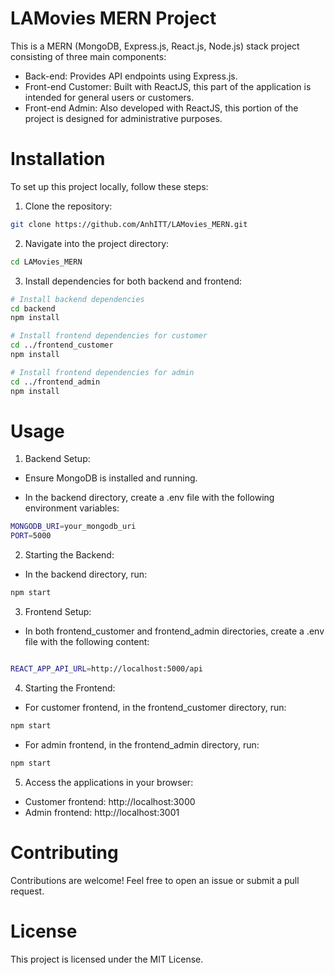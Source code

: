 # LAMovies MERN Project
This is a MERN (MongoDB, Express.js, React.js, Node.js) stack project consisting of three main components:

- Back-end: Provides API endpoints using Express.js.
- Front-end Customer: Built with ReactJS, this part of the application is intended for general users or customers.
- Front-end Admin: Also developed with ReactJS, this portion of the project is designed for administrative purposes.

# Installation
To set up this project locally, follow these steps:

1. Clone the repository:

```bash
git clone https://github.com/AnhITT/LAMovies_MERN.git
```

2. Navigate into the project directory:

```bash
cd LAMovies_MERN
```
3. Install dependencies for both backend and frontend:

```bash
# Install backend dependencies
cd backend
npm install

# Install frontend dependencies for customer
cd ../frontend_customer
npm install

# Install frontend dependencies for admin
cd ../frontend_admin
npm install
```
# Usage
1. Backend Setup:

- Ensure MongoDB is installed and running.

- In the backend directory, create a .env file with the following environment variables:
```bash
MONGODB_URI=your_mongodb_uri
PORT=5000
```
2. Starting the Backend:

- In the backend directory, run:

```bash
npm start
```
3. Frontend Setup:

- In both frontend_customer and frontend_admin directories, create a .env file with the following content:

```bash

REACT_APP_API_URL=http://localhost:5000/api
```
4. Starting the Frontend:

- For customer frontend, in the frontend_customer directory, run:

```bash
npm start
```
- For admin frontend, in the frontend_admin directory, run:

```bash
npm start
```
5. Access the applications in your browser:

- Customer frontend: http://localhost:3000
- Admin frontend: http://localhost:3001
# Contributing
Contributions are welcome! Feel free to open an issue or submit a pull request.

# License
This project is licensed under the MIT License.
